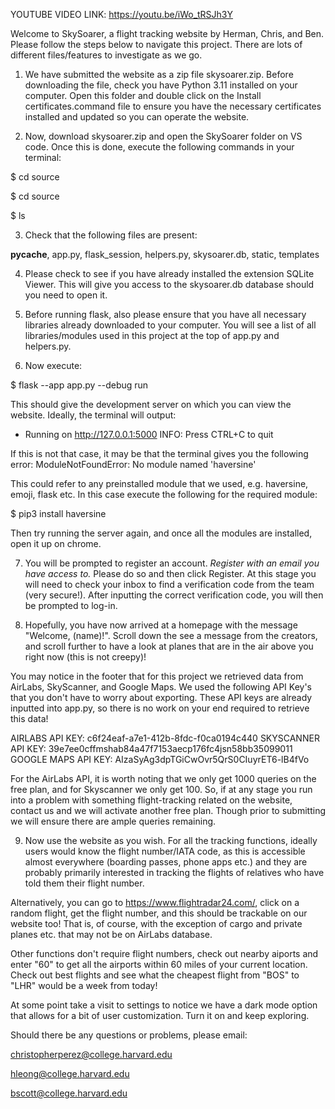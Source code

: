 YOUTUBE VIDEO LINK: https://youtu.be/iWo_tRSJh3Y

Welcome to SkySoarer, a flight tracking website by Herman, Chris, and Ben. Please follow the steps below to navigate this project. There are lots of different files/features to investigate as we go.

1. We have submitted the website as a zip file skysoarer.zip. Before downloading the file, check you have Python 3.11 installed on your computer. Open this folder and double click on the Install certificates.command file to ensure you have the necessary certificates installed and updated so you can operate the website. 

2. Now, download skysoarer.zip and open the SkySoarer folder on VS code. Once this is done, execute the following commands in your terminal:

  $ cd source

  $ cd source 

  $ ls

3. Check that the following files are present:

  __pycache__, app.py, flask_session, helpers.py, skysoarer.db, static, templates

4. Please check to see if you have already installed the extension SQLite Viewer. This will give you access to the skysoarer.db database should you need to open it.

5. Before running flask, also please ensure that you have all necessary libraries already downloaded to your computer. You will see a list of all libraries/modules used in this project at the top of app.py and helpers.py. 

6. Now execute:

  $ flask --app app.py --debug run

This should give the development server on which you can view the website. Ideally, the terminal will output:
 * Running on http://127.0.0.1:5000
INFO: Press CTRL+C to quit

If this is not that case, it may be that the terminal gives you the following error:
ModuleNotFoundError: No module named 'haversine'

This could refer to any preinstalled module that we used, e.g. haversine, emoji, flask etc. In this case execute the following for the required module:

$ pip3 install haversine

Then try running the server again, and once all the modules are installed, open it up on chrome.

7. You will be prompted to register an account. *Register with an email you have access to.* Please do so and then click Register. At this stage you will need to check your inbox to find a verification code from the team (very secure!). After inputting the correct verification code, you will then be prompted to log-in.

8. Hopefully, you have now arrived at a homepage with the message "Welcome, (name)!". Scroll down the see a message from the creators, and scroll further to have a look at planes that are in the air above you right now (this is not creepy)! 

You may notice in the footer that for this project we retrieved data from AirLabs, SkyScanner, and Google Maps. We used the following API Key's that you don't have to worry about exporting. These API keys are already inputted into app.py, so there is no work on your end required to retrieve this data! 

AIRLABS API KEY: c6f24eaf-a7e1-412b-8fdc-f0ca0194c440 
SKYSCANNER API KEY: 39e7ee0cffmshab84a47f7153aecp176fc4jsn58bb35099011
GOOGLE MAPS API KEY: AIzaSyAg3dpTGiCwOvr5QrS0CIuyrET6-lB4fVo

For the AirLabs API, it is worth noting that we only get 1000 queries on the free plan, and for Skyscanner we only get 100. So, if at any stage you run into a problem with something flight-tracking related on the website, contact us and we will activate another free plan. Though prior to submitting we will ensure there are ample queries remaining.

9. Now use the website as you wish. For all the tracking functions, ideally users would know the flight number/IATA code, as this is accessible almost everywhere (boarding passes, phone apps etc.) and they are probably primarily interested in tracking the flights of relatives who have told them their flight number.

Alternatively, you can go to https://www.flightradar24.com/, click on a random flight, get the flight number, and this should be trackable on our website too! That is, of course, with the exception of cargo and private planes etc. that may not be on AirLabs database. 

Other functions don't require flight numbers, check out nearby aiports and enter "60" to get all the airports within 60 miles of your current location. Check out best flights and see what the cheapest flight from "BOS" to "LHR" would be a week from today!

At some point take a visit to settings to notice we have a dark mode option that allows for a bit of user customization. Turn it on and keep exploring.

Should there be any questions or problems, please email:

christopherperez@college.harvard.edu

hleong@college.harvard.edu

bscott@college.harvard.edu
